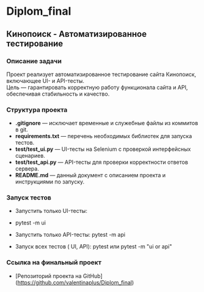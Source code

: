 # Diplom_final
## Кинопоиск - Автоматизированное тестирование 

### Описание задачи  
Проект реализует автоматизированное тестирование сайта Кинопоиск, включающее UI- и API-тесты.  
Цель — гарантировать корректную работу функционала сайта и API, обеспечивая стабильность и качество.  

### Структура проекта  
- **.gitignore** — исключает временные и служебные файлы из коммитов в git.  
- **requirements.txt** — перечень необходимых библиотек для запуска тестов.  
- **test/test_ui.py** — UI-тесты на Selenium с проверкой интерфейсных сценариев.  
- **test/test_api.py** — API-тесты для проверки корректности ответов сервера.  
- **README.md** — данный документ с описанием проекта и инструкциями по запуску. 

### Запуск тестов  
- Запустить только UI-тесты:
- pytest -m ui

- Запустить только API-тесты:
  pytest -m api

- Запуск всех тестов ( UI, API):
  pytest
или
  pytest -m "ui or api"


### Ссылка на финальный проект  
- [Репозиторий проекта на GitHub]
(https://github.com/valentinaplus/Diplom_final)
